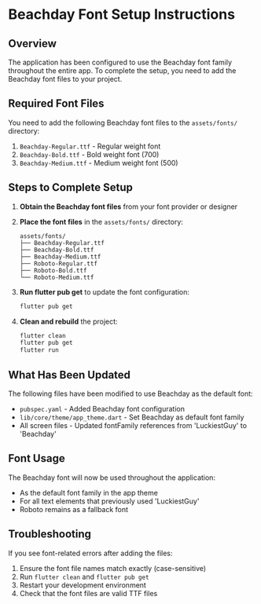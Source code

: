 # Beachday Font Setup Instructions

## Overview
The application has been configured to use the Beachday font family throughout the entire app. To complete the setup, you need to add the Beachday font files to your project.

## Required Font Files
You need to add the following Beachday font files to the `assets/fonts/` directory:

1. `Beachday-Regular.ttf` - Regular weight font
2. `Beachday-Bold.ttf` - Bold weight font (700)
3. `Beachday-Medium.ttf` - Medium weight font (500)

## Steps to Complete Setup

1. **Obtain the Beachday font files** from your font provider or designer
2. **Place the font files** in the `assets/fonts/` directory:
   ```
   assets/fonts/
   ├── Beachday-Regular.ttf
   ├── Beachday-Bold.ttf
   ├── Beachday-Medium.ttf
   ├── Roboto-Regular.ttf
   ├── Roboto-Bold.ttf
   └── Roboto-Medium.ttf
   ```

3. **Run flutter pub get** to update the font configuration:
   ```bash
   flutter pub get
   ```

4. **Clean and rebuild** the project:
   ```bash
   flutter clean
   flutter pub get
   flutter run
   ```

## What Has Been Updated

The following files have been modified to use Beachday as the default font:

- `pubspec.yaml` - Added Beachday font configuration
- `lib/core/theme/app_theme.dart` - Set Beachday as default font family
- All screen files - Updated fontFamily references from 'LuckiestGuy' to 'Beachday'

## Font Usage

The Beachday font will now be used throughout the application:
- As the default font family in the app theme
- For all text elements that previously used 'LuckiestGuy'
- Roboto remains as a fallback font

## Troubleshooting

If you see font-related errors after adding the files:
1. Ensure the font file names match exactly (case-sensitive)
2. Run `flutter clean` and `flutter pub get`
3. Restart your development environment
4. Check that the font files are valid TTF files 